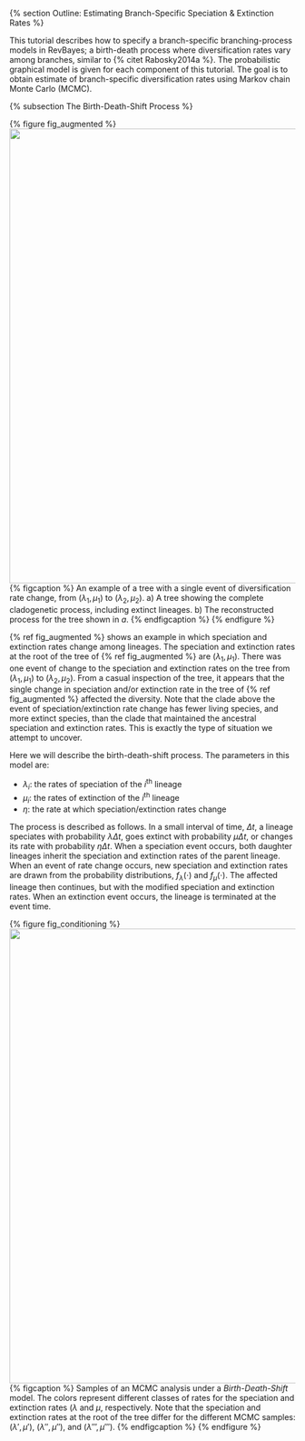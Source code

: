 {% section Outline&#58; Estimating Branch-Specific Speciation & Extinction Rates %}

This tutorial describes how to specify a branch-specific
branching-process models in RevBayes; a birth-death process where
diversification rates vary among branches, similar to {% citet Rabosky2014a %}.
The probabilistic graphical model is given for each component of this
tutorial. The goal is to obtain estimate of branch-specific
diversification rates using Markov chain Monte Carlo (MCMC).


{% subsection The Birth-Death-Shift Process %}

{% figure fig_augmented %}
<img src="figures/augmented.png" width="800" /> 
{% figcaption %}
An example of a tree with a single event of diversification rate change, from
$(\lambda_1, \mu_1)$ to $(\lambda_2, \mu_2)$. a) A tree showing the complete cladogenetic process, including
extinct lineages. b) The reconstructed process for the tree shown in *a*.
{% endfigcaption %}
{% endfigure %}

{% ref fig_augmented %} shows an example in which speciation and extinction rates change among lineages.
The speciation and extinction rates at the root of the tree of {% ref fig_augmented %} are $(\lambda_1, \mu_1)$. 
There was one event of change to the speciation and extinction rates on the 
tree from $(\lambda_1, \mu_1)$ to $(\lambda_2, \mu_2)$.
From a casual inspection of the tree, it appears that the single change in speciation and/or extinction rate
in the tree of {% ref fig_augmented %} affected the diversity. Note that the clade above the event of speciation/extinction
rate change has fewer living species, and more extinct species, than the clade that maintained the ancestral
speciation and extinction rates.
This is exactly the type of situation we attempt to uncover. 

Here we will describe the birth-death-shift process.
The parameters in this model are: 

- $\lambda_i$: the rates of speciation of the $i^{\text{th}}$ lineage
- $\mu_i$: the rates of extinction of the $i^{\text{th}}$ lineage
- $\eta$: the rate at which speciation/extinction rates change

The process is described as follows. In a small interval of time, $\Delta t$, a lineage 
speciates with probability $\lambda \Delta t$, goes extinct with probability $\mu \Delta t$, 
or changes its rate with probability $\eta \Delta t$. 
When a speciation event occurs, both daughter lineages inherit the speciation and extinction rates of the parent
lineage. When an event of rate change occurs, new speciation and extinction rates are drawn from
the probability distributions, $f_{\lambda}(\cdot)$ and $f_{\mu}(\cdot)$. 
The affected lineage then continues, but with the modified speciation and extinction rates. 
When an extinction event occurs, the lineage is terminated at the event time.



{% figure fig_conditioning %}
<img src="figures/conditioning.png" width="800" /> 
{% figcaption %}
Samples of an MCMC analysis under a *Birth-Death-Shift* model. The colors
represent different classes of rates for the speciation and extinction rates ($\lambda$ and
$\mu$, respectively. Note that the speciation and extinction rates at the root of the tree
differ for the different MCMC samples: $(\lambda',\mu')$, $(\lambda'',\mu'')$, 
and $(\lambda''',\mu''')$.
{% endfigcaption %}
{% endfigure %}
